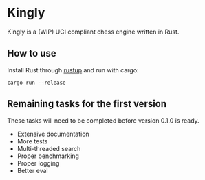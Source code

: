 # Kingly
Kingly is a (WIP) UCI compliant chess engine written in Rust.

## How to use
Install Rust through [rustup](https://rustup.rs/) and run with cargo:
```
cargo run --release
```

## Remaining tasks for the first version
These tasks will need to be completed before version 0.1.0 is ready.
- Extensive documentation
- More tests
- Multi-threaded search
- Proper benchmarking
- Proper logging
- Better eval
